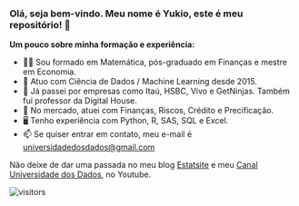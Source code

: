 ### Olá, seja bem-vindo. Meu nome é Yukio, este é meu repositório! 👋


<b>Um pouco sobre minha formação e experiência:</b>
- 🙋‍♂️ Sou formado em Matemática, pós-graduado em Finanças e mestre em Economia.
- 🤖 Atuo com Ciência de Dados / Machine Learning desde 2015.
- 👔 Já passei por empresas como Itaú, HSBC, Vivo e GetNinjas. Também fui professor da Digital House.
- 🏬 No mercado, atuei com Finanças, Riscos, Crédito e Precificação.
- 🖥️ Tenho experiência com Python, R, SAS, SQL e Excel. 
- 📫 Se quiser entrar em contato, meu e-mail é universidadedosdados@gmail.com


Não deixe de dar uma passada no meu blog [Estatsite](www.estatsite.com.br) e meu [Canal Universidade dos Dados](https://www.youtube.com/channel/UCZDVnGEyggjuo2kgpmXdzGA), no Youtube.


![visitors](https://visitor-badge.glitch.me/badge?page_id=page.id)
